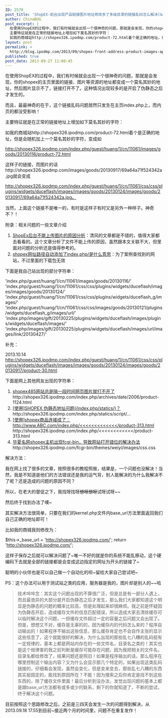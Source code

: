 ```yaml
---
ID: 2570
post_title: 'ShopEX-前台出现产品链接图片地址修改多了多级目录的链接乱码怎么解决(&#8230;/index.php/&#8230;)？'
author: ChinaBUG
post_excerpt: |
  在使用ShopEX的过程中，我们有时候就会出现一个很神奇的问题，那就是会发现，你的shopex的主页里面的链接、图片等资源的地址都变成一个莫名其妙的地址，然后图片显示不了，链接打开不了。这种情况出现较多的是开启了伪静态之后才发生的。
  主要特征就是在正常的链接地址上增加如下莫名其妙的字符：
  如我的商城站http://shopex326.ipodmp.com/product-72.html着个是正确的地址，但是会随机加上一个莫名其妙的字符，变成如http://shopex326.ipodmp.com/index.php/guest/huang/1/cn/11061/images/goods/20130116/product-72.html这样子的链接，而图片的话http://shopex326.ipodmp.com/images/goods/20130917/69a64a71f524342a.jpg就会变成http://shopex326.ipodmp.com/index.php/guest/huang/1/cn/11061/css/css/plugins/widgets/duceflash/images/images/goods/20130124/images/goods/20130917/69a64a71f524342a.jpg。
layout: post
permalink: >
  http://blog.ipodmp.com/2013/09/shopex-front-address-product-images-appear-more-multi-level-directory-of-links-garbled-how-to-solve.html
published: true
post_date: 2013-09-27 11:08:45
---
```

在使用ShopEX的过程中，我们有时候就会出现一个很神奇的问题，那就是会发现，你的shopex的主页里面的链接、图片等资源的地址都变成一个莫名其妙的地址，然后图片显示不了，链接打开不了。这种情况出现较多的是开启了伪静态之后才发生的。

而且，最最神奇的在于，这个链接乱码问题居然只发生在主页index.php上，而内页的都没受影响！

主要特征就是在正常的链接地址上增加如下莫名其妙的字符：

如我的商城站http://shopex326.ipodmp.com/product-72.html着个是正确的地址，但是会随机加上一个莫名其妙的字符，变成如

http://shopex326.ipodmp.com/index.php/guest/huang/1/cn/11061/images/goods/20130116/product-72.html

这样子的链接，而图片的话http://shopex326.ipodmp.com/images/goods/20130917/69a64a71f524342a.jpg就会变成

http://shopex326.ipodmp.com/index.php/guest/huang/1/cn/11061/css/css/plugins/widgets/duceflash/images/images/goods/20130124/images/goods/20130917/69a64a71f524342a.jpg。

当然，上面这个链接不是唯一的，有时是这样子有时又是另外一种样子。神奇不？！

附录：相关问题的一些文章介绍
<ol>
	<li><a href="http://www.hnqss.cn/help/help-122.html">ShopEx后台不能上传图片的原因分析</a>：清风的文章都是不错的，值得大家都去看看的。这个文章分析了文件不能上传的原因，虽然跟本文关联不大，但里面对问题的分析还是值得参考的。</li>
	<li><a href="http://www.wisge.com/Article/detail/fid/53/id/20.html">shopex网址路径自动添加了index.php/是什么意思</a>：为了案例查找到的网站，不过里面的下载包无效</li>
</ol>
下面是我自己站出现的部分字符串：

'index.php/guest/huang/1/cn/11061/images/goods/20130116/'
'index.php/guest/huang/1/cn/11061/css/css/plugins/widgets/duceflash/images/images/goods/20130124/'
'index.php/guest/huang/1/cn/11061/css/css/plugins/widgets/duceflash_g/images/'
'index.php/guest/huang/1/cn/11061/css/css/images/goods/20130121/plugins/widgets/duceflash_g/images/url/'
'index.php/images/gift/20130225/plugins/widgets/duceflash/images/plugins/widgets/duceflash/images/'
'index.php/images/gift/20130225/plugins/widgets/duceflash/images/url/images/link/20130427/'

补充：

2013.10.14 http://shopex326.ipodmp.com/index.php/guest/huang/1/cn/11061/css/css/plugins/widgets/duceflash/images/images/goods/20130124/images/goods/20130917/product-30.html

下面是网上其他网友出现的字符串：
<ol>
	<li><a href="http://bbs.shopex.cn/read.php?tid-311889.html">shopex485网站总是隔一段时间网页图片就打不开了</a>
http://shopex326.ipodmp.com/index.php/archives/date/2006/product-1124.html</li>
	<li><a href="http://bbs.shopex.cn/read.php?tid-256582.html">[使用]SHOPEX 伪静态地址问题(/index.php/statics/)？</a>
http://shopex326.ipodmp.com/index.php/statics/script/...</li>
	<li><a href="http://bbs.shopex.cn/read.php?tid-306820.html">[使用]shopex商品连接成了：http://www.ABC.com/index.php/&lt;&lt;&lt;&lt;&lt;&lt;&lt;&lt;&lt;&lt;&lt;&lt;&lt;/product-313.html
</a>http://shopex326.ipodmp.com/index.php/&lt;&lt;&lt;&lt;&lt;&lt;&lt;&lt;&lt;&lt;&lt;&lt;/product-313.html</li>
	<li><a href="http://hubeidc.com/idc/201212/18490.html">华夏名网shopex主机出现fcgi-bin，导致网站打开错位的解决办法</a>
http://shopex326.ipodmp.com/fcgi-bin/themes/weiyi/images/css.css</li>
</ol>
解决方法：

我在网上找了很多的文章，按照很多的教程照做，结果是，一个问题也没解决！当然，我是不知道是他们的方法错误还是我的运气背，别人能解决的为什么我解决不了呢？还是造成的问题的原因不同？

所以，在老大的督促之下，我找呀找呀~~想呀想呀~~试呀试呀~~

然后终于找到办法了噢~

其实解决方法很简单，只要在我们的kernel.php文件内base_url方法里面返回我们自己正确的地址即可！

比如我的商城我则修改为：

$this-&gt;_base_url = 'http://shopex326.ipodmp.com/';
return 'http://shopex326.ipodmp.com/';

这样子保存之后就可以解决问题了~唯一不好的就是你的系统不能乱移动，这个硬编码下去就是全部的链接都是会变成这边指定的网址为开头的链接了~

聪明的小伙伴也是可以自己做一个自动化的呗~留给大家自己尝试吧~

PS：这个办法可以用于测试站之类的应用，服务器是我的，图片却是别人的~~哈
<blockquote>技术啐啐念：其实这个问题出现的不算很广泛，但是总是有一部分人遇上，而且最诡异的大部分是开启伪静态之后才发生，那么我们大家都知道这个明显是伪静态的问题的概率比较高，但是处理起来却很麻烦。我之前是怀疑因为伪静态开启，造成缓存文件的信息匹配错误，所以造成大家去清除缓存可以临时解决这个问题，一担缓存文件超过一定的容量之后问题又会出现了。但是，想想又不对，缓存是无辜的的，因为缓存内的代码怎么来的？程序自动输出的！如果程序不输出这些信息，那么缓存肯定也不会自作主张的显示这些信息了，这个就能很好的解决，为什么出现的那些乱七八糟的乱码挺有一定规律的，基本上都是网站内存在的一些文件名，目录名之类的！其实也是这个规律害的我之前判断是缓存可能存在问题，因为我把相关的文件名，目录名都给修改了，结果问题还是照旧！如果是程序输出的话，那么程序在哪里控制这个输出内容？又为什么会显示那几个特定的，如果出现这类乱码链接的，仔细看会发现，虽然会变化，但是变来变去，那些乱七八糟的东西其实挺固定的，能找到原因所在？不能！因为搜索之后你肯定是找不到这些东西的，除了缓存文件里面！最后分析到没办法，发觉出现问题的基本上都是跟base_url方法都有或多或少的联系，剩下的你就知道了，不断的尝试，终于解决这个问题。</blockquote>
目前按照这个思路修改之后，之前是三四天会发生一次的问题得到解决，从2013.09.18 17.55到目前~接近两个月的时间里，问题不在重复发作！